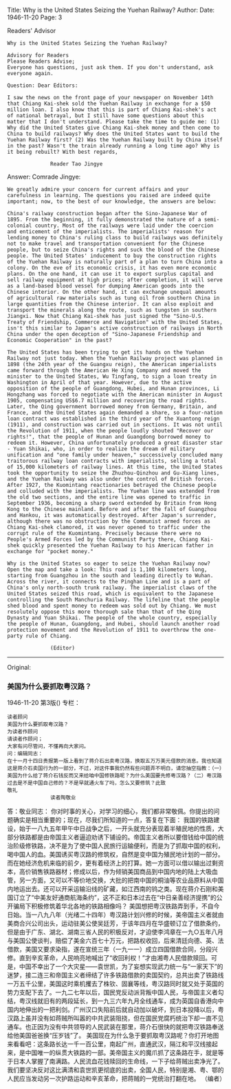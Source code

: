 Title: Why is the United States Seizing the Yuehan Railway?
Author:
Date: 1946-11-20
Page: 3

Readers' Advisor

    Why is the United States Seizing the Yuehan Railway?

    Advisory for Readers
    Please Readers Advise;
    Everyone has questions, just ask them. If you don't understand, ask everyone again.

    Question: Dear Editors:

    I saw the news on the front page of your newspaper on November 14th that Chiang Kai-shek sold the Yuehan Railway in exchange for a $50 million loan. I also know that this is part of Chiang Kai-shek's act of national betrayal, but I still have some questions about this matter that I don't understand. Please take the time to guide me: (1) Why did the United States give Chiang Kai-shek money and then come to China to build railways? Why does the United States want to build the Yuehan Railway first? (2) Was the Yuehan Railway built by China itself in the past? Wasn't the train already running a long time ago? Why is it being rebuilt? With best regards,

                  Reader Tao Jingye

  Answer: Comrade Jingye:

    We greatly admire your concern for current affairs and your carefulness in learning. The questions you raised are indeed quite important; now, to the best of our knowledge, the answers are below:

    China's railway construction began after the Sino-Japanese War of 1895. From the beginning, it fully demonstrated the nature of a semi-colonial country. Most of the railways were laid under the coercion and enticement of the imperialists. The imperialists' reason for lending money to China's ruling class to build railways was definitely not to make travel and transportation convenient for the Chinese people, but to seize China's rights and suck the blood of the Chinese people. The United States' inducement to buy the construction rights of the Yuehan Railway is naturally part of a plan to turn China into a colony. On the eve of its economic crisis, it has even more economic plans. On the one hand, it can use it to export surplus capital and sell railway equipment at high prices; after completion, it will serve as a land-based blood vessel for dumping American goods into the Chinese interior. On the other hand, it can exchange unequal amounts of agricultural raw materials such as tung oil from southern China in large quantities from the Chinese interior. It can also exploit and transport the minerals along the route, such as tungsten in southern Jiangxi. Now that Chiang Kai-shek has just signed the "Sino-U.S. Treaty of Friendship, Commerce and Navigation" with the United States, isn't this similar to Japan's active construction of railways in North China under the open deception of "Sino-Japanese Friendship and Economic Cooperation" in the past?

    The United States has been trying to get its hands on the Yuehan Railway not just today. When the Yuehan Railway project was planned in 1898 (the 24th year of the Guangxu reign), the American imperialists came forward through the American He Xing Company and moved the minister to the United States, Wu Tingfang, to sign a loan treaty in Washington in April of that year. However, due to the active opposition of the people of Guangdong, Hubei, and Hunan provinces, Li Hongzhang was forced to negotiate with the American minister in August 1905, compensating US$6.7 million and recovering the road rights. Later, the Qing government borrowed money from Germany, Britain, and France, and the United States again demanded a share, so a four-nation loan contract was established in the third year of the Xuantong reign (1911), and construction was carried out in sections. It was not until the Revolution of 1911, when the people loudly shouted "Recover our rights!", that the people of Hunan and Guangdong borrowed money to redeem it. However, China unfortunately produced a great disaster star - Yuan Shikai, who, in order to realize the dream of military unification and "one family under heaven," successively concluded many traitorous railway loan contracts with imperialists, selling a total of 15,000 kilometers of railway lines. At this time, the United States took the opportunity to seize the Zhuzhou-Qinzhou and Gu-Xiang lines, and the Yuehan Railway was also under the control of British forces. After 1927, the Kuomintang reactionaries betrayed the Chinese people and colluded with the imperialists. The Yuehan line was extended from the old two sections, and the entire line was opened to traffic in September 1936, becoming a sharp sword extended by Britain from Hong Kong to the Chinese mainland. Before and after the fall of Guangzhou and Hankou, it was automatically destroyed. After Japan's surrender, although there was no obstruction by the Communist armed forces as Chiang Kai-shek clamored, it was never opened to traffic under the corrupt rule of the Kuomintang. Precisely because there were no People's Armed Forces led by the Communist Party there, Chiang Kai-shek quickly presented the Yuehan Railway to his American father in exchange for "pocket money."

    Why is the United States so eager to seize the Yuehan Railway now? Open the map and take a look: This road is 1,100 kilometers long, starting from Guangzhou in the south and leading directly to Wuhan. Across the river, it connects to the Pinghan Line and is a part of China's only north-south trunk railway. The imperialist claws of the United States seized this road, which is equivalent to the Japanese controlling the South Manchuria Railway. The lifeline that the people shed blood and spent money to redeem was sold out by Chiang. We must resolutely oppose this more thorough sale than that of the Qing Dynasty and Yuan Shikai. The people of the whole country, especially the people of Hunan, Guangdong, and Hubei, should launch another road protection movement and the Revolution of 1911 to overthrow the one-party rule of Chiang.

                  (Editor)



<hr /> 

Original: 


### 美国为什么要抓取粤汉路？

1946-11-20
第3版()
专栏：

    读者顾问
    美国为什么要抓取粤汉路？
    为读者作顾问
    请读者作顾问；
    大家有问尽管问，不懂再向大家问。
    问：编辑同志：
    在十一月十四日贵报第一版上看到了蒋介石出卖粤汉路，换取五万万美元借款的消息。我也知道这是蒋介石卖国行为的一部分，不过，对这件事我仍然有些问题弄不明白，请您抽空指教：（一）美国为什么给了蒋介石钱反而又来给咱中国修铁路呢？为什么美国要先修粤汉路？（二）粤汉路过去是不是中国自己修的？不是早就通火车了吗，怎么又要修筑？此致
    敬礼
                  读者陶敬业
  答：敬业同志：
    你对时事的关心，对学习的细心，我们都非常敬佩。你提出的问题确实是相当重要的；现在，尽我们所知道的一点，答复在下面：
    我国的铁路建设，始于一八九五年甲午中日战争之后，一开头就充分表现着半殖民地的性质，大部分铁路都是由帝国主义者逼迫劝诱下铺设的。帝国主义者所以要借钱给中国的统治阶级修铁路，决不是为了使中国人民旅行运输便利，而是为了抓取中国的权利，喝中国人的血。美国诱买粤汉路的修筑权，自然是变中国为殖民地计划的一部分。而在她经济危机来临的前夕，更有着经济上的打算。她一方面可以借以输出过剩资本，高价销售铁路器材；修成以后，作为倾销美国商品到中国内地的陆上大吸血管，另一方面，又可以不等价地交换，大批的把南中国的桐油等农业品原料从中国内地运出去。还可以开采运输沿线的矿藏，如江西南的钨之类。现在蒋介石刚和美国订立了“中美友好通商航海条约”，这不正和日本过去在“中日亲善经济提携”的公开骗局下积极修筑着华北各地的铁路相像吗？
    美国想把粤汉铁路弄到手，不自今日始。当一八九八年（光绪二十四年）粤汉路计划兴修的时候，美帝国主义者就由美商合兴公司出头，运动驻美公使吴廷芳，于该年四月在华盛顿订立了借款条约，但是由于广东、湖北、湖南三省人民的积极反对，才迫使李鸿章在一九○五年八月与美国公使谈判，赔偿了美金六百七十万元，把路权收回，后来清廷向德、英、法借款，美国又要求染指，遂在宣统三年（一九一一）成立四国借款合同，分段兴修。直到辛亥革命，人民响亮地喊出了“收回利权！”才由湘粤人民借款赎回。可是，中国不幸出了一个大灾星——袁世凯，为了妄想实现武力统一与“一家天下”的迷梦，接二连三和帝国主义者缔结了许多铁路借款的卖国契约，总共出卖了铁路线一万五千公里，美国这时乘机攫去了株钦、固襄等线，粤汉路同时就又处于英国的势力支配下去了。一九二七年以后，国民党反动派背叛中国人民，与帝国主义者勾结，粤汉线就旧有的两段延长，到一九三六年九月全线通车，成为英国自香港向中国内地伸出的一把利剑。广州汉口失陷前后就自动加以破坏，到日本投降以后，粤汉路上虽并没有如蒋贼所叫嚣的中共武装阻挠，但在国民党腐朽统治下却一直不见通车。也正因为没有中共领导的人民武装在那里，蒋介石很快的就把粤汉铁路奉送给他美国爸爸换“压岁钱”了。
    美国现在为什么急于要抓取粤汉路呢？你打开地图来看看吧：这条路长达一千一百公里，南起广州，直通武汉，隔江和平汉线接起来，是中国唯一的纵贯大铁路的一部。美帝国主义的魔爪抓了这条路在手，就是等于日本人掌握了南满路。人民流血花钱赎回的生命线，一下子给蒋贼出卖净光了。我们要坚决反对这比满清和袁世凯更彻底的出卖，全国人民，特别是湘、粤、鄂的人民应当发动另一次护路运动和辛亥革命，把蒋贼的一党统治打翻在地。
                  （编者）
